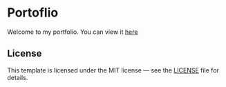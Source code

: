 # Portoflio

Welcome to my portfolio. You can view it [here](https://frvnzz.github.io)

## License

This template is licensed under the MIT license — see the [LICENSE](https://github.com/manuelernestog/astrofy/blob/main/LICENSE) file for details.